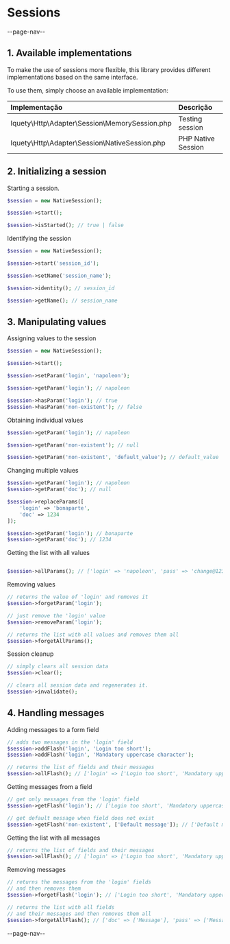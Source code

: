 # Sessions

--page-nav--

## 1. Available implementations

To make the use of sessions more flexible, this library provides different implementations based on the same interface.

To use them, simply choose an available implementation:

| Implementação | Descrição | 
|:-- |:-- |
| Iquety\Http\Adapter\Session\MemorySession.php | Testing session | 
| Iquety\Http\Adapter\Session\NativeSession.php | PHP Native Session | 

## 2. Initializing a session

Starting a session.

```php
$session = new NativeSession();

$session->start();

$session->isStarted(); // true | false
```

Identifying the session

```php
$session = new NativeSession();

$session->start('session_id');

$session->setName('session_name');

$session->identity(); // session_id

$session->getName(); // session_name
```

## 3. Manipulating values

Assigning values ​​to the session

```php
$session = new NativeSession();

$session->start();

$session->setParam('login', 'napoleon');

$session->getParam('login'); // napoleon

$session->hasParam('login'); // true
$session->hasParam('non-existent'); // false
```

Obtaining individual values

```php
$session->getParam('login'); // napoleon

$session->getParam('non-existent'); // null

$session->getParam('non-existent', 'default_value'); // default_value
```

Changing multiple values

```php
$session->getParam('login'); // napoleon
$session->getParam('doc'); // null

$session->replaceParams([
    'login' => 'bonaparte',
    'doc' => 1234
]);

$session->getParam('login'); // bonaparte
$session->getParam('doc'); // 1234
```

Getting the list with all values

```php

$session->allParams(); // ['login' => 'napoleon', 'pass' => 'change@123']
```

Removing values

```php
// returns the value of 'login' and removes it
$session->forgetParam('login');

// just remove the 'login' value
$session->removeParam('login');

// returns the list with all values ​​and removes them all
$session->forgetAllParams();
```

Session cleanup

```php
// simply clears all session data
$session->clear();

// clears all session data and regenerates it.
$session->invalidate();
```

## 4. Handling messages

Adding messages to a form field

```php
// adds two messages in the 'login' field
$session->addFlash('login', 'Login too short');
$session->addFlash('login', 'Mandatory uppercase character');

// returns the list of fields and their messages
$session->allFlash(); // ['login' => ['Login too short', 'Mandatory uppercase character']]
```

Getting messages from a field

```php
// get only messages from the 'login' field
$session->getFlash('login'); // ['Login too short', 'Mandatory uppercase character']

// get default message when field does not exist
$session->getFlash('non-existent', ['Default message']); // ['Default message']
```

Getting the list with all messages

```php
// returns the list of fields and their messages
$session->allFlash(); // ['login' => ['Login too short', 'Mandatory uppercase character']]
```

Removing messages

```php
// returns the messages from the 'login' fields
// and then removes them
$session->forgetFlash('login'); // ['Login too short', 'Mandatory uppercase character']

// returns the list with all fields
// and their messages and then removes them all
$session->forgetAllFlash(); // ['doc' => ['Message'], 'pass' => ['Message']]
```

--page-nav--
